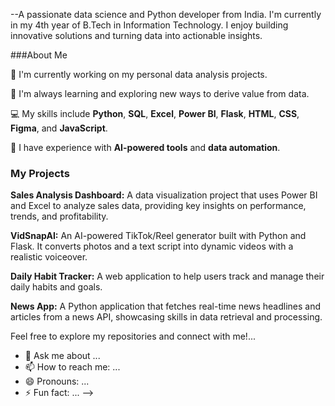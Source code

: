 

--A passionate data science and Python developer from India. I'm currently in my 4th year of B.Tech in Information Technology. I enjoy building innovative solutions and turning data into actionable insights.

###About Me

🔭 I'm currently working on my personal data analysis projects.

🌱 I'm always learning and exploring new ways to derive value from data.

💻 My skills include **Python**, **SQL**, **Excel**, **Power BI**, **Flask**, **HTML**, **CSS**, **Figma**, and **JavaScript**.

🤖 I have experience with **AI-powered tools** and **data automation**.

### My Projects

**Sales Analysis Dashboard:** A data visualization project that uses Power BI and Excel to analyze sales data, providing key insights on performance, trends, and profitability.

**VidSnapAI:** An AI-powered TikTok/Reel generator built with Python and Flask. It converts photos and a text script into dynamic videos with a realistic voiceover.

**Daily Habit Tracker:** A web application to help users track and manage their daily habits and goals.

**News App:** A Python application that fetches real-time news headlines and articles from a news API, showcasing skills in data retrieval and processing.

Feel free to explore my repositories and connect with me!...
- 💬 Ask me about ...
- 📫 How to reach me: ...
- 😄 Pronouns: ...
- ⚡ Fun fact: ...
-->
